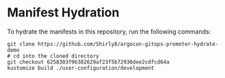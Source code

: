 # Manifest Hydration

To hydrate the manifests in this repository, run the following commands:

```shell
git clone https://github.com/Shirly8/argocon-gitops-promoter-hydrate-demo
# cd into the cloned directory
git checkout 6258303f96382629af23f5b72930dee2cdfcd64a
kustomize build ./user-configuration/development
```
